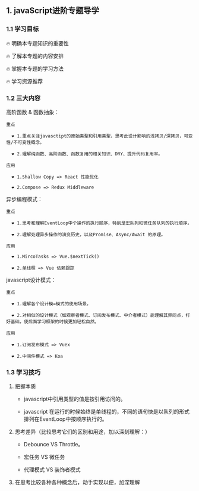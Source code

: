 ## 1. javaScript进阶专题导学

### 1.1 学习目标

🔥 明确本专题知识的重要性

🔥 了解本专题的内容安排

🔥 掌握本专题的学习方法

🔥 学习资源推荐

### 1.2 三大内容

 高阶函数 & 函数抽象：

    重点

      ❤️ 1.重点关注javasctipt的原始类型和引用类型，思考此设计影响的浅拷贝/深拷贝，可变性/不可变性概念。

      ❤️ 2.理解纯函数、高阶函数、函数复用的相关知识、DRY、提升代码复用率。

    应用
       
      ❤️ 1.Shallow Copy => React 性能优化

      ❤️ 2.Compose => Redux Middleware


异步编程模式：

    重点

      ❤️ 1.思考和理解EventLoop中个操作的执行顺序，特别是宏队列和微任务队列的执行顺序。

      ❤️ 2.理解处理异步操作的演变历史，以及Promise、Async/Await 的原理。

    应用
       
      ❤️ 1.MircoTasks => Vue.$nextTick()

      ❤️ 2.单线程 => Vue 依赖跟踪


javascript设计模式：

    重点

      ❤️ 1.理解各个设计模=模式的使用场景。

      ❤️ 2.对相似的设计模式（如观察者模式、订阅发布模式、中介者模式）能理解其异同点，打好基础，使后面学习框架的时候更加轻松自然。
      
    应用
       
      ❤️ 1.订阅发布模式 => Vuex

      ❤️ 2.中间件模式 => Koa

### 1.3 学习技巧

1. 把握本质

   -  javascript中引用类型的值是按引用访问的。

   -  javascript 在运行的时候始终是单线程的，不同的语句快是以队列的形式排列在EventLoop中按顺序执行的。

 2. 思考差异（比较思考它们的区别和用途，加以深刻理解：）

    -  Debounce VS Throttle。

    -  宏任务 VS 微任务

    -  代理模式 VS 装饰者模式

3. 在思考比较各种各种概念后，动手实现以便，加深理解

      
  